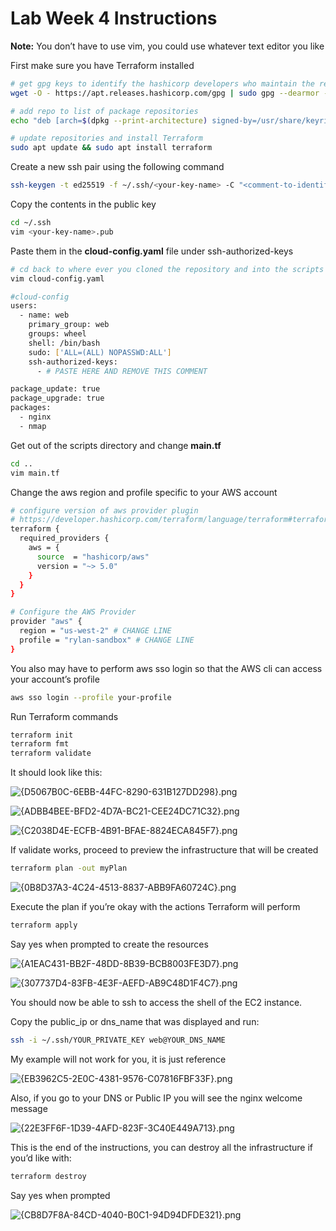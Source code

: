 # Lab Week 4 Instructions

**Note:** You don’t have to use vim, you could use whatever text editor you like

First make sure you have Terraform installed

```bash
# get gpg keys to identify the hashicorp developers who maintain the repo
wget -O - https://apt.releases.hashicorp.com/gpg | sudo gpg --dearmor -o /usr/share/keyrings/hashicorp-archive-keyring.gpg

# add repo to list of package repositories
echo "deb [arch=$(dpkg --print-architecture) signed-by=/usr/share/keyrings/hashicorp-archive-keyring.gpg] https://apt.releases.hashicorp.com $(lsb_release -cs) main" | sudo tee /etc/apt/sources.list.d/hashicorp.list

# update repositories and install Terraform
sudo apt update && sudo apt install terraform
```

Create a new ssh pair using the following command

```bash
ssh-keygen -t ed25519 -f ~/.ssh/<your-key-name> -C "<comment-to-identify-key>"
```

Copy the contents in the public key

```bash
cd ~/.ssh
vim <your-key-name>.pub
```

Paste them in the **cloud-config.yaml** file under ssh-authorized-keys

```bash
# cd back to where ever you cloned the repository and into the scripts directory
vim cloud-config.yaml

#cloud-config
users:
  - name: web
    primary_group: web
    groups: wheel
    shell: /bin/bash
    sudo: ['ALL=(ALL) NOPASSWD:ALL']
    ssh-authorized-keys:
      - # PASTE HERE AND REMOVE THIS COMMENT

package_update: true
package_upgrade: true
packages:
  - nginx
  - nmap
```

Get out of the scripts directory and change **main.tf**

```bash
cd ..
vim main.tf
```

Change the aws region and profile specific to your AWS account

```bash
# configure version of aws provider plugin
# https://developer.hashicorp.com/terraform/language/terraform#terraform
terraform {
  required_providers {
    aws = {
      source  = "hashicorp/aws"
      version = "~> 5.0"
    }
  }
}

# Configure the AWS Provider
provider "aws" {
  region = "us-west-2" # CHANGE LINE
  profile = "rylan-sandbox" # CHANGE LINE
}
```

You also may have to perform aws sso login so that the AWS cli can access your account’s profile

```bash
aws sso login --profile your-profile
```

Run Terraform commands

```bash
terraform init
terraform fmt
terraform validate
```

It should look like this:

![{D5067B0C-6EBB-44FC-8290-631B127DD298}.png](D5067B0C-6EBB-44FC-8290-631B127DD298.png)

![{ADBB4BEE-BFD2-4D7A-BC21-CEE24DC71C32}.png](ADBB4BEE-BFD2-4D7A-BC21-CEE24DC71C32.png)

![{C2038D4E-ECFB-4B91-BFAE-8824ECA845F7}.png](C2038D4E-ECFB-4B91-BFAE-8824ECA845F7.png)

If validate works, proceed to preview the infrastructure that will be created

```bash
terraform plan -out myPlan
```

![{0B8D37A3-4C24-4513-8837-ABB9FA60724C}.png](0B8D37A3-4C24-4513-8837-ABB9FA60724C.png)

Execute the plan if you’re okay with the actions Terraform will perform

```bash
terraform apply
```

Say yes when prompted to create the resources

![{A1EAC431-BB2F-48DD-8B39-BCB8003FE3D7}.png](A1EAC431-BB2F-48DD-8B39-BCB8003FE3D7.png)

![{307737D4-83FB-4E3F-AEFD-AB9C48D1F4C7}.png](307737D4-83FB-4E3F-AEFD-AB9C48D1F4C7.png)

You should now be able to ssh to access the shell of the EC2 instance.

Copy the public_ip or dns_name that was displayed and run:

```bash
ssh -i ~/.ssh/YOUR_PRIVATE_KEY web@YOUR_DNS_NAME
```

My example will not work for you, it is just reference

![{EB3962C5-2E0C-4381-9576-C07816FBF33F}.png](EB3962C5-2E0C-4381-9576-C07816FBF33F.png)

Also, if you go to your DNS or Public IP you will see the nginx welcome message 

![{22E3FF6F-1D39-4AFD-823F-3C40E449A713}.png](22E3FF6F-1D39-4AFD-823F-3C40E449A713.png)

This is the end of the instructions, you can destroy all the infrastructure if you’d like with:

```bash
terraform destroy
```

Say yes when prompted

![{CB8D7F8A-84CD-4040-B0C1-94D94DFDE321}.png](CB8D7F8A-84CD-4040-B0C1-94D94DFDE321.png)
